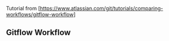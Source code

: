 Tutorial from [https://www.atlassian.com/git/tutorials/comparing-workflows/gitflow-workflow]

## Gitflow Workflow